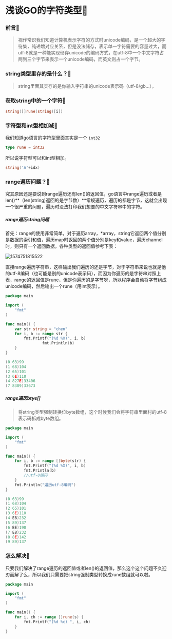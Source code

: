 # 浅谈GO的字符类型🥧

### 前言🥙

> 视作常识我们知道计算机表示字符的方式时unicode编码，是一个超大的字符集，纯递增对应关系，但是没法储存，表示单一字符需要的容量过大，而utf-8就是一种能实现储存unicode的编码方式，在utf-8中一个中文字符占两到三个字节来表示一个unicode编码，而英文则占一个字节。



### string类型里存的是什么？🍮

> string里面其实存的是你输入字符串的unicode表示码（utf-8/gb...）。



### 获取string中的一个字符💼

```go
string([]rune(string)[i])
```



### 字符型和int型相加减🏐

我们知道go语言的字符型里面其实是一个 `int32`

```go
type rune = int32
```

所以说字符型可以和int型相加。

```go
string('A'+idx)
```



### range遍历问题？🥠

究其原因还是要说到range遍历还有len()的返回值，go语言中range遍历或者是len()**（len(string)返回的是字节数）**常规遍历，遍历的都是字节，这就会出现一个很严重的问题，遍历时没法打印我们想要的中文字符串中的字符。

##### range遍历string问题

首先：range的使用非常简单，对于遍历array，*array，string它返回两个值分别是数据的索引和值，遍历map时返回的两个值分别是key和value，遍历channel时，则只有一个返回数据。各种类型的返回值参考下表：

![1574751815522](F:\我的笔记\image\1574751815522.png)

直接range遍历字符串，这样输出我们遍历的还是字节，对于字符串来说也就是他的utf-8编码（也可能是别的unicode表示码），而因为你遍历的是字符串对照上表，range的返回值是rune，但是你遍历的是字节呀，所以程序会自动将字节组成unicode编码，然后输出一个rune（用int表示）。

```go
package main

import (
	"fmt"
)

func main() {
	var str string = "chen"
	for i, b := range str {
		fmt.Printf("(%d %X)", i, b)
				fmt.Println(b)
	}
}

(0 63)99
(1 68)104
(2 65)101
(3 6E)110
(4 827E)33406
(7 8389)33673
```



##### range遍历btye[]

> 将string类型强制转换位byte数组，这个时候我们会将字符串里面村的utf-8表示码拆成byte数组。

```go
package main

import (
	"fmt"
)

func main() {
	for i, b := range []byte(str) {
		fmt.Printf("(%d %X)", i, b)
		fmt.Println(b)
		//utf-8编码
	}
	fmt.Println("遍历utf-8编码")
}

(0 63)99
(1 68)104
(2 65)101
(3 6E)110
(4 E8)232
(5 89)137
(6 BE)190
(7 E8)232
(8 8E)142
(9 89)137
```



### 怎么解决🍰

只要我们解决了range遍历的返回值或者len()的返回值，那么这个这个问题不久迎刃而解了么，所以我们只需要把string强制类型转换成rune数组就可以啦。

```go
package main

import (
	"fmt"
)

func main() {
	for i, ch := range []rune(s) {
		fmt.Printf("(%d %c) ", i, ch)
	}
}
```

